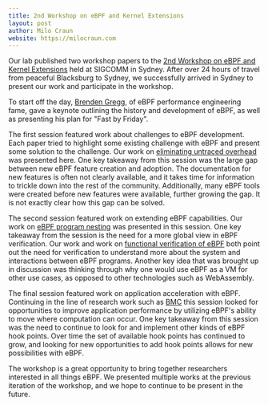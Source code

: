 ```yaml
---
title: 2nd Workshop on eBPF and Kernel Extensions
layout: post
author: Milo Craun 
website: https://milocraun.com
---
```


Our lab published two workshop papers to the [2nd Workshop on eBPF and Kernel Extensions](https://conferences.sigcomm.org/sigcomm/2024/workshop/ebpf/) held at SIGCOMM in Sydney.
After over 24 hours of travel from peaceful Blacksburg to Sydney, we successfully arrived in Sydney to present our work and participate in the workshop.

To start off the day, [Brenden Gregg](https://www.brendangregg.com/), of eBPF performance
    engineering fame, gave a keynote outlining the history and development of eBPF, as
    well as presenting his plan for "Fast by Friday".

The first session featured work about challenges to eBPF development.
Each paper tried to highlight some existing challenge with eBPF and present 
    some solution to the challenge.
Our work on [eliminating untraced overhead](https://dl.acm.org/doi/10.1145/3672197.3673431)
    was presented here.
One key takeaway from this session was the large gap between new eBPF feature creation and
    adoption.
The documentation for new features is often not clearly available, and it takes time 
    for information to trickle down into the rest of the community.
Additionally, many eBPF tools were created before new features were available, further
    growing the gap.
It is not exactly clear how this gap can be solved.

The second session featured work on extending eBPF capabilities.
Our work on [eBPF program nesting](https://dl.acm.org/doi/10.1145/3672197.3673440)
    was presented in this session.
One key takeaway from the session is the need for a more global view in eBPF verification.
Our work and work on 
    [functional verification of eBPF](https://dl.acm.org/doi/10.1145/3672197.3673435) both
     point out the need for verification to understand more about the system and 
    interactions between eBPF programs.
Another key idea that was brought up in discussion was thinking through why one would
    use eBPF as a VM for other use cases, as opposed to other technologies such as
    WebAssembly.

The final session featured work on application acceleration with eBPF.
Continuing in the line of research work such as 
    [BMC](https://www.usenix.org/conference/nsdi21/presentation/ghigoff)
    this session looked for opportunities to improve application performance by
    utilizing eBPF's ability to move where computation can occur.
One key takeaway from this session was the need to continue to look for and implement
    other kinds of eBPF hook points.
Over time the set of available hook points has continued to grow, and looking for new
    opportunities to add hook points allows for new possibilities with eBPF.

The workshop is a great opportunity to bring together researchers interested in all 
    things eBPF.
We presented multiple works at the previous iteration of the workshop, and we hope
    to continue to be present in the future.


